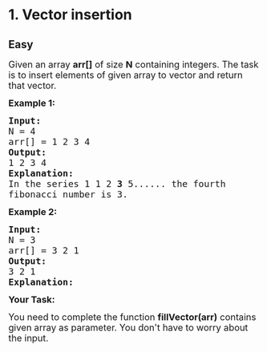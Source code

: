 # 1. Vector insertion
## Easy
<div class="problem-statement">
                <p></p><p><span style="font-size:18px">Given an array <strong>arr[]</strong> of size <strong>N</strong> containing integers. The task is to insert elements of given array to vector and return that vector.</span></p>

<p><span style="font-size:18px"><strong>Example 1:</strong> <strong> </strong></span></p>

<pre><span style="font-size:18px"><strong>Input:</strong>
N = 4
arr[] = 1 2 3 4
<strong>Output: 
</strong>1 2 3 4
<strong>Explanation:</strong>
In the series 1 1 2 <strong>3</strong> 5...... the fourth
fibonacci number is 3.
</span></pre>

<p><span style="font-size:18px"><strong>Example 2: </strong></span></p>

<pre><span style="font-size:18px"><strong>Input:</strong>
N = 3
arr[] = 3 2 1
<strong>Output: </strong>
3 2 1&nbsp;
<strong>Explanation:</strong></span></pre>

<p><span style="font-size:18px"><strong>Your Task:</strong> </span></p>

<p><span style="font-size:18px">You need to complete the function <strong>fillVector(arr)</strong> contains given&nbsp;array&nbsp;as parameter. You don't have to worry about the input.</span></p>
 <p></p>
            </div>